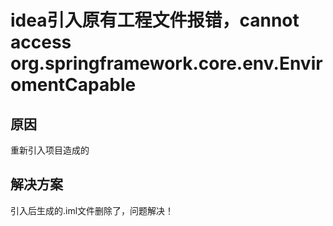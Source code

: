 
# idea引入原有工程文件报错，cannot access org.springframework.core.env.EnviromentCapable


## 原因
重新引入项目造成的

## 解决方案

引入后生成的.iml文件删除了，问题解决！